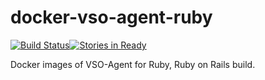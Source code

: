 # docker-vso-agent-ruby

[![Build Status](https://travis-ci.org/changeworld/docker-vso-agent-ruby.svg?branch=master)](https://travis-ci.org/changeworld/docker-vso-agent-ruby)[![Stories in Ready](https://badge.waffle.io/changeworld/docker-vso-agent-ruby.svg?label=ready&title=Ready)](http://waffle.io/changeworld/docker-vso-agent-ruby)

Docker images of VSO-Agent for Ruby, Ruby on Rails build.
